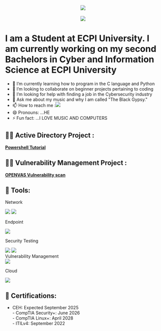 <h1 align="center">
    <img src="https://readme-typing-svg.herokuapp.com/?font=Righteous&size=35&color=$${\color{red}Red}$$&center=true&vCenter=true&width=500&height=70&duration=2000&lines=Greetings!+👋;+I'm+Quintin+McFadden!;" />
</h1>
<div align="center">
    <a href="https://www.linkedin.com/in/quintinmcfadden"><img src="https://img.shields.io/badge/-LinkedIn-0072b1?&style=for-the-badge&logo=linkedin&logoColor=white" /></a>
</div>

<h1> I am a Student at ECPI University. I am currently working on my second Bachelors in Cyber and Information Science at ECPI University</h1>

- 🌱 I’m currently learning how to program in the C language and Python </h1>
- 👯 I’m looking to collaborate on beginner projects pertaining to coding </h1>
- 🤔 I’m looking for help with finding a job in the Cybersecurity industry </h1>
- 💬 Ask me about my music and why I am called "The Black Gypsy." </h1>
- 📫 How to reach me :<a href="https://www.linkedin.com/in/quintinmcfadden"><img src="https://img.shields.io/badge/-LinkedIn-0072b1?&style=for-the-badge&logo=linkedin&logoColor=white" /></a>
- 😄 Pronouns: ...HE
- ⚡ Fun fact: ...I LOVE MUSIC AND COMPUTERS </h1>


<h2>👨‍💻 Active Directory Project :</h2>

[**Powershell Tutorial**](https://www.loom.com/share/3aec1d3732c54caa97e774b5b22d6b36?sid=a582b86e-d3c0-4392-b2f8-48f65c5402f1)

<h2>👨‍💻 Vulnerability Management Project :</h2>

[**OPENVAS Vulnerability scan**](https://github.com/users/TheBlackGypsy/projects/2?pane=issue&itemId=118687526&issue=TheBlackGypsy%7CTheblackgypsy%7C1)

<h2>🧰 Tools:</h2>

Network
<div>
    <img src="https://img.shields.io/badge/-Active%20Directory-0078D4?&style=for-the-badge&logo=Windows&logoColor=white" />
    <img src="https://img.shields.io/badge/-Wireshark-1679A7?&style=for-the-badge&logo=Wireshark&logoColor=white" />
</div>

Endpoint
<div>
    <img src="https://img.shields.io/badge/-Kali%20Linux-557C89?&style=for-the-badge&logo=Kali%20Linux&logoColor=white" />
</div>

Security Testing
<div>
    <img src="https://img.shields.io/badge/-PowerShell-2E6DBF?&style=for-the-badge&logo=PowerShell&logoColor=white" />
    <img src="https://img.shields.io/badge/-Bash-4EAA25?&style=for-the-badge&logo=GNU%20Bash&logoColor=white" />
</div>
Vulnerability Management
<div>
    <img src="https://img.shields.io/badge/-Tenable-3E4D88?&style=for-the-badge&logo=Tenable&logoColor=white" />
</div>

 Cloud
<div>
    <img src="https://img.shields.io/badge/-Microsoft%20Azure-0078D4?&style=for-the-badge&logo=Microsoft%20Azure&logoColor=white" />
</div>

<!--


-->

<h2>📜 Certifications:</h2>

- CEH: Expected September 2025 <br>- CompTIA Security+: June 2026 <br>- CompTIA Linux+: April 2028 <br>- ITILv4: September 2022<br>
